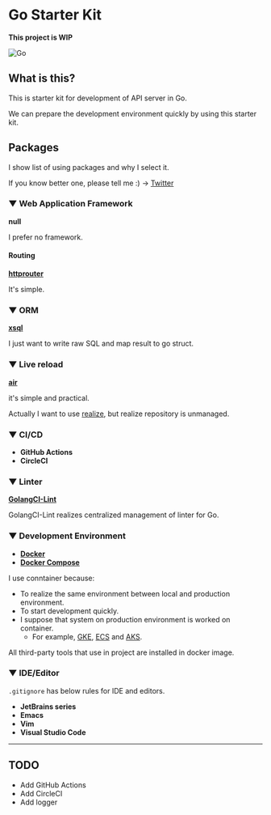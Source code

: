 # Go Starter Kit

**This project is WIP**

![Go](https://img.shields.io/badge/Go-1.14.2-blue.svg)

## What is this?

This is starter kit for development of API server in Go.

We can prepare the development environment quickly by using this starter kit.


## Packages

I show list of using packages and why I select it.

If you know better one, please tell me :)
→ [Twitter](https://twitter.com/yyh_gl)


### ▼ Web Application Framework

**null**

I prefer no framework.

#### Routing

[**httprouter**](https://github.com/julienschmidt/httprouter)

It's simple.

### ▼ ORM

[**xsql**](https://github.com/jmoiron/sqlx)

I just want to write raw SQL and map result to go struct.

### ▼ Live reload

[**air**](https://github.com/cosmtrek/air)

it's simple and practical. 

Actually I want to use [realize](https://github.com/oxequa/realize),
but realize repository is unmanaged.

### ▼ CI/CD

- **GitHub Actions**
- **CircleCI**

### ▼ Linter

[**GolangCI-Lint**](https://github.com/golangci/golangci-lint)

GolangCI-Lint realizes centralized management of linter for Go.

### ▼ Development Environment

- [**Docker**](https://www.docker.com/)
- [**Docker Compose**](https://docs.docker.com/compose/)

I use conntainer because:
- To realize the same environment between local and production environment.
- To start development quickly.
- I suppose that system on production environment is worked on container. 
  - For example, [GKE](https://cloud.google.com/kubernetes-engine), [ECS](https://aws.amazon.com/ecs/) and [AKS](https://azure.microsoft.com/en-us/services/kubernetes-service/).

All third-party tools that use in project are installed in docker image.

### ▼ IDE/Editor

`.gitignore` has below rules for IDE and editors.

- **JetBrains series**
- **Emacs**
- **Vim**
- **Visual Studio Code**

---

## TODO

- Add GitHub Actions
- Add CircleCI
- Add logger
